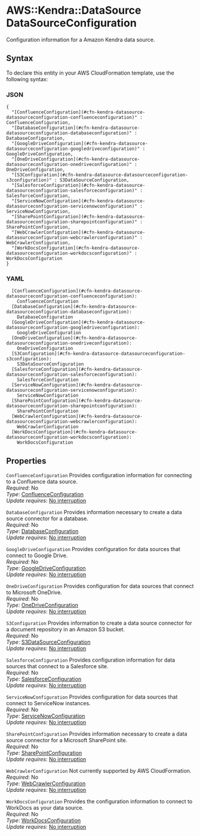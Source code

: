 # AWS::Kendra::DataSource DataSourceConfiguration<a name="aws-properties-kendra-datasource-datasourceconfiguration"></a>

Configuration information for a Amazon Kendra data source\.

## Syntax<a name="aws-properties-kendra-datasource-datasourceconfiguration-syntax"></a>

To declare this entity in your AWS CloudFormation template, use the following syntax:

### JSON<a name="aws-properties-kendra-datasource-datasourceconfiguration-syntax.json"></a>

```
{
  "[ConfluenceConfiguration](#cfn-kendra-datasource-datasourceconfiguration-confluenceconfiguration)" : ConfluenceConfiguration,
  "[DatabaseConfiguration](#cfn-kendra-datasource-datasourceconfiguration-databaseconfiguration)" : DatabaseConfiguration,
  "[GoogleDriveConfiguration](#cfn-kendra-datasource-datasourceconfiguration-googledriveconfiguration)" : GoogleDriveConfiguration,
  "[OneDriveConfiguration](#cfn-kendra-datasource-datasourceconfiguration-onedriveconfiguration)" : OneDriveConfiguration,
  "[S3Configuration](#cfn-kendra-datasource-datasourceconfiguration-s3configuration)" : S3DataSourceConfiguration,
  "[SalesforceConfiguration](#cfn-kendra-datasource-datasourceconfiguration-salesforceconfiguration)" : SalesforceConfiguration,
  "[ServiceNowConfiguration](#cfn-kendra-datasource-datasourceconfiguration-servicenowconfiguration)" : ServiceNowConfiguration,
  "[SharePointConfiguration](#cfn-kendra-datasource-datasourceconfiguration-sharepointconfiguration)" : SharePointConfiguration,
  "[WebCrawlerConfiguration](#cfn-kendra-datasource-datasourceconfiguration-webcrawlerconfiguration)" : WebCrawlerConfiguration,
  "[WorkDocsConfiguration](#cfn-kendra-datasource-datasourceconfiguration-workdocsconfiguration)" : WorkDocsConfiguration
}
```

### YAML<a name="aws-properties-kendra-datasource-datasourceconfiguration-syntax.yaml"></a>

```
  [ConfluenceConfiguration](#cfn-kendra-datasource-datasourceconfiguration-confluenceconfiguration): 
    ConfluenceConfiguration
  [DatabaseConfiguration](#cfn-kendra-datasource-datasourceconfiguration-databaseconfiguration): 
    DatabaseConfiguration
  [GoogleDriveConfiguration](#cfn-kendra-datasource-datasourceconfiguration-googledriveconfiguration): 
    GoogleDriveConfiguration
  [OneDriveConfiguration](#cfn-kendra-datasource-datasourceconfiguration-onedriveconfiguration): 
    OneDriveConfiguration
  [S3Configuration](#cfn-kendra-datasource-datasourceconfiguration-s3configuration): 
    S3DataSourceConfiguration
  [SalesforceConfiguration](#cfn-kendra-datasource-datasourceconfiguration-salesforceconfiguration): 
    SalesforceConfiguration
  [ServiceNowConfiguration](#cfn-kendra-datasource-datasourceconfiguration-servicenowconfiguration): 
    ServiceNowConfiguration
  [SharePointConfiguration](#cfn-kendra-datasource-datasourceconfiguration-sharepointconfiguration): 
    SharePointConfiguration
  [WebCrawlerConfiguration](#cfn-kendra-datasource-datasourceconfiguration-webcrawlerconfiguration): 
    WebCrawlerConfiguration
  [WorkDocsConfiguration](#cfn-kendra-datasource-datasourceconfiguration-workdocsconfiguration): 
    WorkDocsConfiguration
```

## Properties<a name="aws-properties-kendra-datasource-datasourceconfiguration-properties"></a>

`ConfluenceConfiguration`  <a name="cfn-kendra-datasource-datasourceconfiguration-confluenceconfiguration"></a>
Provides configuration information for connecting to a Confluence data source\.  
*Required*: No  
*Type*: [ConfluenceConfiguration](aws-properties-kendra-datasource-confluenceconfiguration.md)  
*Update requires*: [No interruption](https://docs.aws.amazon.com/AWSCloudFormation/latest/UserGuide/using-cfn-updating-stacks-update-behaviors.html#update-no-interrupt)

`DatabaseConfiguration`  <a name="cfn-kendra-datasource-datasourceconfiguration-databaseconfiguration"></a>
Provides information necessary to create a data source connector for a database\.  
*Required*: No  
*Type*: [DatabaseConfiguration](aws-properties-kendra-datasource-databaseconfiguration.md)  
*Update requires*: [No interruption](https://docs.aws.amazon.com/AWSCloudFormation/latest/UserGuide/using-cfn-updating-stacks-update-behaviors.html#update-no-interrupt)

`GoogleDriveConfiguration`  <a name="cfn-kendra-datasource-datasourceconfiguration-googledriveconfiguration"></a>
Provides configuration for data sources that connect to Google Drive\.   
*Required*: No  
*Type*: [GoogleDriveConfiguration](aws-properties-kendra-datasource-googledriveconfiguration.md)  
*Update requires*: [No interruption](https://docs.aws.amazon.com/AWSCloudFormation/latest/UserGuide/using-cfn-updating-stacks-update-behaviors.html#update-no-interrupt)

`OneDriveConfiguration`  <a name="cfn-kendra-datasource-datasourceconfiguration-onedriveconfiguration"></a>
Provides configuration for data sources that connect to Microsoft OneDrive\.  
*Required*: No  
*Type*: [OneDriveConfiguration](aws-properties-kendra-datasource-onedriveconfiguration.md)  
*Update requires*: [No interruption](https://docs.aws.amazon.com/AWSCloudFormation/latest/UserGuide/using-cfn-updating-stacks-update-behaviors.html#update-no-interrupt)

`S3Configuration`  <a name="cfn-kendra-datasource-datasourceconfiguration-s3configuration"></a>
Provides information to create a data source connector for a document repository in an Amazon S3 bucket\.  
*Required*: No  
*Type*: [S3DataSourceConfiguration](aws-properties-kendra-datasource-s3datasourceconfiguration.md)  
*Update requires*: [No interruption](https://docs.aws.amazon.com/AWSCloudFormation/latest/UserGuide/using-cfn-updating-stacks-update-behaviors.html#update-no-interrupt)

`SalesforceConfiguration`  <a name="cfn-kendra-datasource-datasourceconfiguration-salesforceconfiguration"></a>
Provides configuration information for data sources that connect to a Salesforce site\.  
*Required*: No  
*Type*: [SalesforceConfiguration](aws-properties-kendra-datasource-salesforceconfiguration.md)  
*Update requires*: [No interruption](https://docs.aws.amazon.com/AWSCloudFormation/latest/UserGuide/using-cfn-updating-stacks-update-behaviors.html#update-no-interrupt)

`ServiceNowConfiguration`  <a name="cfn-kendra-datasource-datasourceconfiguration-servicenowconfiguration"></a>
Provides configuration for data sources that connect to ServiceNow instances\.  
*Required*: No  
*Type*: [ServiceNowConfiguration](aws-properties-kendra-datasource-servicenowconfiguration.md)  
*Update requires*: [No interruption](https://docs.aws.amazon.com/AWSCloudFormation/latest/UserGuide/using-cfn-updating-stacks-update-behaviors.html#update-no-interrupt)

`SharePointConfiguration`  <a name="cfn-kendra-datasource-datasourceconfiguration-sharepointconfiguration"></a>
Provides information necessary to create a data source connector for a Microsoft SharePoint site\.  
*Required*: No  
*Type*: [SharePointConfiguration](aws-properties-kendra-datasource-sharepointconfiguration.md)  
*Update requires*: [No interruption](https://docs.aws.amazon.com/AWSCloudFormation/latest/UserGuide/using-cfn-updating-stacks-update-behaviors.html#update-no-interrupt)

`WebCrawlerConfiguration`  <a name="cfn-kendra-datasource-datasourceconfiguration-webcrawlerconfiguration"></a>
Not currently supported by AWS CloudFormation\.  
*Required*: No  
*Type*: [WebCrawlerConfiguration](aws-properties-kendra-datasource-webcrawlerconfiguration.md)  
*Update requires*: [No interruption](https://docs.aws.amazon.com/AWSCloudFormation/latest/UserGuide/using-cfn-updating-stacks-update-behaviors.html#update-no-interrupt)

`WorkDocsConfiguration`  <a name="cfn-kendra-datasource-datasourceconfiguration-workdocsconfiguration"></a>
Provides the configuration information to connect to WorkDocs as your data source\.  
*Required*: No  
*Type*: [WorkDocsConfiguration](aws-properties-kendra-datasource-workdocsconfiguration.md)  
*Update requires*: [No interruption](https://docs.aws.amazon.com/AWSCloudFormation/latest/UserGuide/using-cfn-updating-stacks-update-behaviors.html#update-no-interrupt)